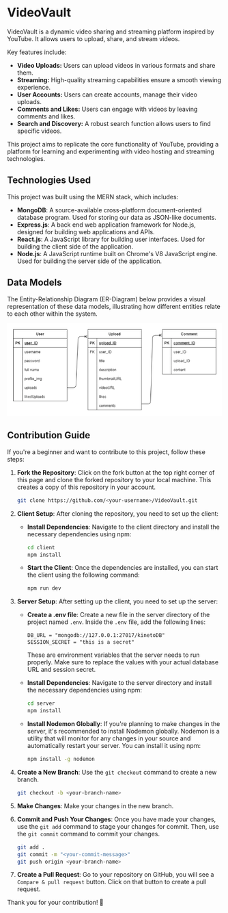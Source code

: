 # VideoVault

VideoVault is a dynamic video sharing and streaming platform inspired by YouTube. It allows users to upload, share, and stream videos.

Key features include:

- **Video Uploads:** Users can upload videos in various formats and share them.
- **Streaming:** High-quality streaming capabilities ensure a smooth viewing experience.
- **User Accounts:** Users can create accounts, manage their video uploads.
- **Comments and Likes:** Users can engage with videos by leaving comments and likes.
- **Search and Discovery:** A robust search function allows users to find specific videos.

This project aims to replicate the core functionality of YouTube, providing a platform for learning and experimenting with video hosting and streaming technologies.

## Technologies Used

This project was built using the MERN stack, which includes:

- **MongoDB**: A source-available cross-platform document-oriented database program. Used for storing our data as JSON-like documents.
- **Express.js**: A back end web application framework for Node.js, designed for building web applications and APIs.
- **React.js**: A JavaScript library for building user interfaces. Used for building the client side of the application.
- **Node.js**: A JavaScript runtime built on Chrome's V8 JavaScript engine. Used for building the server side of the application.

## Data Models

The Entity-Relationship Diagram (ER-Diagram) below provides a visual representation of these data models, illustrating how different entities relate to each other within the system.

![Data Model ER-Diagram](model.png)

## Contribution Guide

If you're a beginner and want to contribute to this project, follow these steps:

1. **Fork the Repository**: Click on the fork button at the top right corner of this page and clone the forked repository to your local machine. This creates a copy of this repository in your account.

   ```bash
   git clone https://github.com/<your-username>/VideoVault.git
   ```

2. **Client Setup**: After cloning the repository, you need to set up the client:

   - **Install Dependencies**: Navigate to the client directory and install the necessary dependencies using npm:

     ```bash
     cd client
     npm install
     ```

   - **Start the Client**: Once the dependencies are installed, you can start the client using the following command:

     ```bash
     npm run dev
     ```

3. **Server Setup**: After setting up the client, you need to set up the server:

   - **Create a .env file**: Create a new file in the server directory of the project named `.env`. Inside the `.env` file, add the following lines:

     ```properties
     DB_URL = "mongodb://127.0.0.1:27017/kinetoDB"
     SESSION_SECRET = "this is a secret"
     ```

     These are environment variables that the server needs to run properly. Make sure to replace the values with your actual database URL and session secret.

   - **Install Dependencies**: Navigate to the server directory and install the necessary dependencies using npm:

     ```bash
     cd server
     npm install
     ```

   - **Install Nodemon Globally**: If you're planning to make changes in the server, it's recommended to install Nodemon globally. Nodemon is a utility that will monitor for any changes in your source and automatically restart your server. You can install it using npm:

     ```bash
     npm install -g nodemon
     ```

4. **Create a New Branch**: Use the `git checkout` command to create a new branch.

   ```bash
   git checkout -b <your-branch-name>
   ```

5. **Make Changes**: Make your changes in the new branch.

6. **Commit and Push Your Changes**: Once you have made your changes, use the `git add` command to stage your changes for commit. Then, use the `git commit` command to commit your changes.

   ```bash
   git add .
   git commit -m "<your-commit-message>"
   git push origin <your-branch-name>
   ```

7. **Create a Pull Request**: Go to your repository on GitHub, you will see a `Compare & pull request` button. Click on that button to create a pull request.

Thank you for your contribution! 🎉
